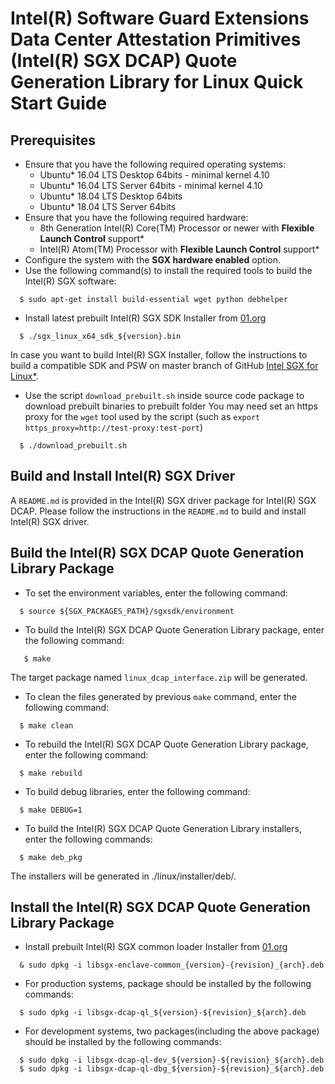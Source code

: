 Intel(R) Software Guard Extensions Data Center Attestation Primitives (Intel(R) SGX DCAP) Quote Generation Library for Linux Quick Start Guide
================================================

## Prerequisites
- Ensure that you have the following required operating systems:
  * Ubuntu* 16.04 LTS Desktop 64bits - minimal kernel 4.10
  * Ubuntu* 16.04 LTS Server 64bits - minimal kernel 4.10
  * Ubuntu* 18.04 LTS Desktop 64bits
  * Ubuntu* 18.04 LTS Server 64bits
- Ensure that you have the following required hardware:
  * 8th Generation Intel(R) Core(TM) Processor or newer with **Flexible Launch Control** support*
  * Intel(R) Atom(TM) Processor with **Flexible Launch Control** support*
- Configure the system with the **SGX hardware enabled** option.
- Use the following command(s) to install the required tools to build the Intel(R) SGX software:
```
  $ sudo apt-get install build-essential wget python debhelper
```
- Install latest prebuilt Intel(R) SGX SDK Installer from [01.org](https://01.org/intel-software-guard-extensions/downloads)
```
  $ ./sgx_linux_x64_sdk_${version}.bin
```
  In case you want to build Intel(R) SGX Installer, follow the instructions to build a compatible SDK and PSW on master branch of GitHub [Intel SGX for Linux*](https://github.com/intel/linux-sgx).
- Use the script ``download_prebuilt.sh`` inside source code package to download prebuilt binaries to prebuilt folder
  You may need set an https proxy for the `wget` tool used by the script (such as ``export https_proxy=http://test-proxy:test-port``)
```
  $ ./download_prebuilt.sh
```

## Build and Install Intel(R) SGX Driver
A `README.md` is provided in the Intel(R) SGX driver package for Intel(R) SGX DCAP. Please follow the instructions in the `README.md` to build and install Intel(R) SGX driver.


## Build the Intel(R) SGX DCAP Quote Generation Library Package
- To set the environment variables, enter the following command:
```
  $ source ${SGX_PACKAGES_PATH}/sgxsdk/environment
```
- To build the Intel(R) SGX DCAP Quote Generation Library package, enter the following command:
```
   $ make
``` 
The target package named ``linux_dcap_interface.zip`` will be generated.
- To clean the files generated by previous `make` command, enter the following command:
```
  $ make clean
```
- To rebuild the Intel(R) SGX DCAP Quote Generation Library package, enter the following command:
```
  $ make rebuild
```
- To build debug libraries, enter the following command:
```
  $ make DEBUG=1
```
- To build the Intel(R) SGX DCAP Quote Generation Library installers, enter the following commands:
```
  $ make deb_pkg
```
The installers will be generated in ./linux/installer/deb/.


## Install the Intel(R) SGX DCAP Quote Generation Library Package
- Install prebuilt Intel(R) SGX common loader Installer from [01.org](https://01.org/intel-software-guard-extensions/downloads)
```
  & sudo dpkg -i libsgx-enclave-common_{version}-{revision}_{arch}.deb
```
- For production systems, package should be installed by the following commands:
```
  $ sudo dpkg -i libsgx-dcap-ql_${version}-${revision}_${arch}.deb
```
- For development systems, two packages(including the above package) should be installed by the following commands:
```
  $ sudo dpkg -i libsgx-dcap-ql-dev_${version}-${revision}_${arch}.deb
  $ sudo dpkg -i libsgx-dcap-ql-dbg_${version}-${revision}_${arch}.deb
```
